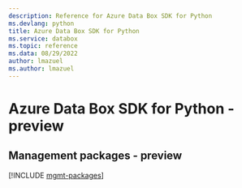 ```yaml
---
description: Reference for Azure Data Box SDK for Python
ms.devlang: python
title: Azure Data Box SDK for Python
ms.service: databox
ms.topic: reference
ms.data: 08/29/2022
author: lmazuel
ms.author: lmazuel
---
```

# Azure Data Box SDK for Python - preview

## Management packages - preview
[!INCLUDE [mgmt-packages](data-box-mgmt-index.md)]